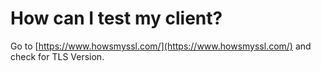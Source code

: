 # How can I test my client?

Go to [https://www.howsmyssl.com/](https://www.howsmyssl.com/) and check for TLS Version.

